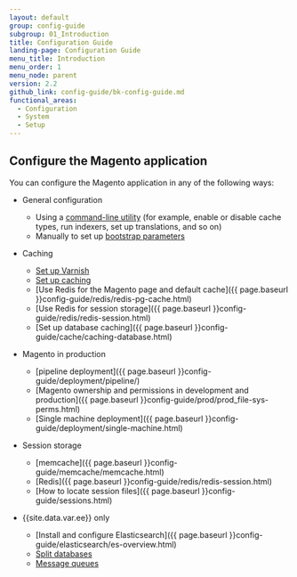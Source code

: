```yaml
---
layout: default
group: config-guide
subgroup: 01_Introduction
title: Configuration Guide
landing-page: Configuration Guide
menu_title: Introduction
menu_order: 1
menu_node: parent
version: 2.2
github_link: config-guide/bk-config-guide.md
functional_areas:
  - Configuration
  - System
  - Setup
---
```


<h2 id="configuration">Configure the Magento application</h2>
You can configure the Magento application in any of the following ways:

*	General configuration

	*  	Using a <a href="{{ page.baseurl }}config-guide/cli/config-cli.html">command-line utility</a> (for example, enable or disable cache types, run indexers, set up translations, and so on)
	*  	Manually to set up <a href="{{ page.baseurl }}config-guide/bootstrap/magento-bootstrap.html">bootstrap parameters</a>

*	Caching

	*	<a href="{{ page.baseurl }}config-guide/varnish/config-varnish.html">Set up Varnish</a>
	*  	<a href="{{ page.baseurl }}config-guide/cache/caching.html">Set up caching</a>
	*	[Use Redis for the Magento page and default cache]({{ page.baseurl }}config-guide/redis/redis-pg-cache.html)
	*	[Use Redis for session storage]({{ page.baseurl }}config-guide/redis/redis-session.html)
	*	[Set up database caching]({{ page.baseurl }}config-guide/cache/caching-database.html)

*	Magento in production

	*	[pipeline deployment]({{ page.baseurl }}config-guide/deployment/pipeline/)
	*	[Magento ownership and permissions in development and production]({{ page.baseurl }}config-guide/prod/prod_file-sys-perms.html)
	*	[Single machine deployment]({{ page.baseurl }}config-guide/deployment/single-machine.html)

*	Session storage
	*	[memcache]({{ page.baseurl }}config-guide/memcache/memcache.html)
	*	[Redis]({{ page.baseurl }}config-guide/redis/redis-session.html)
	*	[How to locate session files]({{ page.baseurl }}config-guide/sessions.html)

*	{{site.data.var.ee}} only

	*	[Install and configure Elasticsearch]({{ page.baseurl }}config-guide/elasticsearch/es-overview.html)
	*	<a href="{{ page.baseurl }}config-guide/multi-master/multi-master.html">Split databases</a>
	*	<a href="{{ page.baseurl }}config-guide/mq/rabbitmq-overview.html">Message queues</a>




